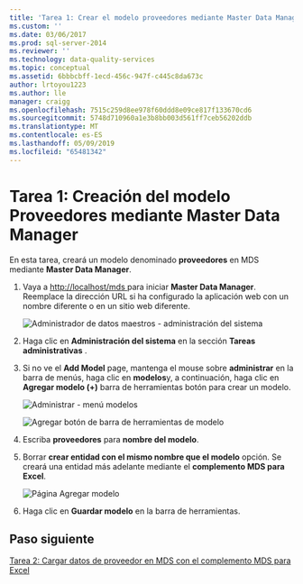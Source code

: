 ```yaml
---
title: 'Tarea 1: Crear el modelo proveedores mediante Master Data Manager | Microsoft Docs'
ms.custom: ''
ms.date: 03/06/2017
ms.prod: sql-server-2014
ms.reviewer: ''
ms.technology: data-quality-services
ms.topic: conceptual
ms.assetid: 6bbbcbff-1ecd-456c-947f-c445c8da673c
author: lrtoyou1223
ms.author: lle
manager: craigg
ms.openlocfilehash: 7515c259d8ee978f60ddd8e09ce817f133670cd6
ms.sourcegitcommit: 5748d710960a1e3b8bb003d561ff7ceb56202ddb
ms.translationtype: MT
ms.contentlocale: es-ES
ms.lasthandoff: 05/09/2019
ms.locfileid: "65481342"
---
```

# <a name="task-1-creating-suppliers-model-using-master-data-manager"></a>Tarea 1: Creación del modelo Proveedores mediante Master Data Manager
  En esta tarea, creará un modelo denominado **proveedores** en MDS mediante **Master Data Manager**.  
  
1.  Vaya a [ http://localhost/mds ](http://localhost/mds) para iniciar **Master Data Manager**. Reemplace la dirección URL si ha configurado la aplicación web con un nombre diferente o en un sitio web diferente.  
  
     ![Administrador de datos maestros - administración del sistema](../../2014/tutorials/media/et-creatingsuppliersmodelusingmdm-01.jpg "Master Data Manager: administración del sistema")  
  
2.  Haga clic en **Administración del sistema** en la sección **Tareas administrativas** .  
  
3.  Si no ve el **Add Model** page, mantenga el mouse sobre **administrar** en la barra de menús, haga clic en **modelos**y, a continuación, haga clic en **Agregar modelo (+)** barra de herramientas botón para crear un modelo.  
  
     ![Administrar - menú modelos](../../2014/tutorials/media/et-creatingsuppliersmodelusingmdm-02.jpg "administrar - menú modelos")  
  
     ![Agregar botón de barra de herramientas de modelo](../../2014/tutorials/media/et-creatingsuppliersmodelusingmdm-03.jpg "Agregar botón de barra de herramientas de modelo")  
  
4.  Escriba **proveedores** para **nombre del modelo**.  
  
5.  Borrar **crear entidad con el mismo nombre que el modelo** opción. Se creará una entidad más adelante mediante el **complemento MDS para Excel**.  
  
     ![Página Agregar modelo](../../2014/tutorials/media/et-creatingsuppliersmodelusingmdm-04.jpg "página Agregar modelo")  
  
6.  Haga clic en **Guardar modelo** en la barra de herramientas.  
  
## <a name="next-step"></a>Paso siguiente  
 [Tarea 2: Cargar datos de proveedor en MDS con el complemento MDS para Excel](../../2014/tutorials/task-2-uploading-supplier-data-to-mds-using-mds-add-in-for-excel.md)  
  
  
